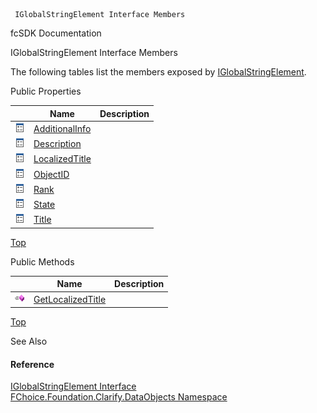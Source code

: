 ﻿     IGlobalStringElement Interface Members                                                   

fcSDK Documentation

IGlobalStringElement Interface Members

The following tables list the members exposed by [IGlobalStringElement](fcSDK~FChoice.Foundation.Clarify.DataObjects.IGlobalStringElement.md).

Public Properties

|   | Name | Description |
| --- | --- | --- |
| ![ Property](dotnetimages/Property.png) | [AdditionalInfo](fcSDK~FChoice.Foundation.Clarify.DataObjects.IGlobalStringElement~AdditionalInfo.md) |   |
| ![ Property](dotnetimages/Property.png) | [Description](fcSDK~FChoice.Foundation.Clarify.DataObjects.IGlobalStringElement~Description.md) |   |
| ![ Property](dotnetimages/Property.png) | [LocalizedTitle](fcSDK~FChoice.Foundation.Clarify.DataObjects.IGlobalStringElement~LocalizedTitle.md) |   |
| ![ Property](dotnetimages/Property.png) | [ObjectID](fcSDK~FChoice.Foundation.Clarify.DataObjects.IGlobalStringElement~ObjectID.md) |   |
| ![ Property](dotnetimages/Property.png) | [Rank](fcSDK~FChoice.Foundation.Clarify.DataObjects.IGlobalStringElement~Rank.md) |   |
| ![ Property](dotnetimages/Property.png) | [State](fcSDK~FChoice.Foundation.Clarify.DataObjects.IGlobalStringElement~State.md) |   |
| ![ Property](dotnetimages/Property.png) | [Title](fcSDK~FChoice.Foundation.Clarify.DataObjects.IGlobalStringElement~Title.md) |   |

[Top](#top)

Public Methods

|   | Name | Description |
| --- | --- | --- |
| ![ Method](dotnetimages/Method.png) | [GetLocalizedTitle](fcSDK~FChoice.Foundation.Clarify.DataObjects.IGlobalStringElement~GetLocalizedTitle.md) |   |

[Top](#top)

See Also

#### Reference

[IGlobalStringElement Interface](fcSDK~FChoice.Foundation.Clarify.DataObjects.IGlobalStringElement.md)  
[FChoice.Foundation.Clarify.DataObjects Namespace](fcSDK~FChoice.Foundation.Clarify.DataObjects_namespace.md)